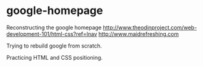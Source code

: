 # google-homepage
Reconstructing the google homepage
http://www.theodinproject.com/web-development-101/html-css?ref=lnav
http://www.maidrefreshing.com

Trying to rebuild google from scratch.

Practicing HTML and CSS positioning.
